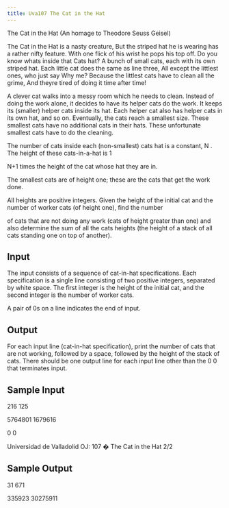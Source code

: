 ```yaml
---
title: Uva107 The Cat in the Hat
---
```

The Cat in the Hat
(An homage to Theodore Seuss Geisel)

The Cat in the Hat is a nasty creature,
But the striped hat he is wearing has a rather nifty feature.
With one flick of his wrist he pops his top off.
Do you know whats inside that Cats hat?
A bunch of small cats, each with its own striped hat.
Each little cat does the same as line three,
All except the littlest ones, who just say Why me?
Because the littlest cats have to clean all the grime,
And theyre tired of doing it time after time!

A clever cat walks into a messy room which he needs to clean. Instead of doing the work alone,
it decides to have its helper cats do the work. It keeps its (smaller) helper cats inside its hat. Each
helper cat also has helper cats in its own hat, and so on. Eventually, the cats reach a smallest size.
These smallest cats have no additional cats in their hats. These unfortunate smallest cats have to do
the cleaning.

The number of cats inside each (non-smallest) cats hat is a constant, N . The height of these
cats-in-a-hat is 1

N+1
times the height of the cat whose hat they are in.

The smallest cats are of height one;
these are the cats that get the work done.

All heights are positive integers.
Given the height of the initial cat and the number of worker cats (of height one), find the number

of cats that are not doing any work (cats of height greater than one) and also determine the sum of all
the cats heights (the height of a stack of all cats standing one on top of another).

## Input
The input consists of a sequence of cat-in-hat specifications. Each specification is a single line consisting
of two positive integers, separated by white space. The first integer is the height of the initial cat, and
the second integer is the number of worker cats.

A pair of 0s on a line indicates the end of input.

## Output
For each input line (cat-in-hat specification), print the number of cats that are not working, followed
by a space, followed by the height of the stack of cats. There should be one output line for each input
line other than the 0 0 that terminates input.

## Sample Input
<p>216 125</p><p>5764801 1679616</p><p>0 0</p><p></p><p></p><p></p><p>Universidad de Valladolid OJ: 107 � The Cat in the Hat 2/2</p><p></p>

## Sample Output
<p>31 671</p><p>335923 30275911</p>
